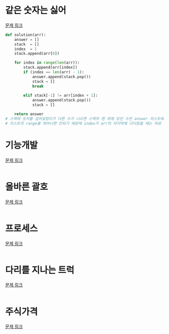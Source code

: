 # 같은 숫자는 싫어
[문제 링크](https://school.programmers.co.kr/learn/courses/30/lessons/12906)
```python
def solution(arr):
    answer = []
    stack  = []
    index  = 1
    stack.append(arr[0])

    for index in range(len(arr)):
        stack.append(arr[index])
        if (index == len(arr) - 1):
            answer.append(stack.pop())
            stack = []
            break
        
        elif stack[-1] != arr[index + 1]:
            answer.append(stack.pop())
            stack = []

    return answer
# 스택에 숫자를 집어넣었다가 다른 수가 나오면 스택의 맨 위에 있던 수만 answer 리스트에 append 하고 스택을 초기화 시킨다.(스택에 남아있던 수들 초기화), 이를 반복
# 리스트의 range를 벗어나면 안되기 때문에 index가 arr의 마지막에 다다랐을 때는 따로 처리해주기

```

# 기능개발
[문제 링크](https://school.programmers.co.kr/learn/courses/30/lessons/42586)
```python

```

# 올바른 괄호
[문제 링크](https://school.programmers.co.kr/learn/courses/30/lessons/12909)
```python

```

# 프로세스
[문제 링크](https://school.programmers.co.kr/learn/courses/30/lessons/42587)
```python

```

# 다리를 지나는 트럭
[문제 링크](https://school.programmers.co.kr/learn/courses/30/lessons/42583)
```python

```

# 주식가격 
[문제 링크](https://school.programmers.co.kr/learn/courses/30/lessons/42584)
```python

```